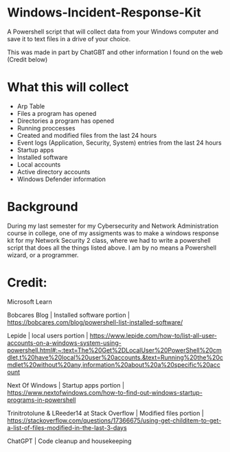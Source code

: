 # Windows-Incident-Response-Kit
A Powershell script that will collect data from your Windows computer and save it to text files in a drive of your choice.

This was made in part by ChatGBT and other information I found on the web (Credit below)

# What this will collect
  * Arp Table
  * Files a program has opened
  * Directories a program has opened
  * Running proccesses
  * Created and modified files from the last 24 hours
  * Event logs (Application, Security, System) entries from the last 24 hours
  * Startup apps
  * Installed software
  * Local accounts
  * Active directory accounts
  * Windows Defender information

# Background

During my last semester for my Cybersecurity and Network Administration course in college, one of my assigments was to make a windows response kit for my Network Security 2 class, where we had to write a powershell script that does all the things listed above. I am by no means a Powershell wizard, or a programmer.

# Credit:

Microsoft Learn

Bobcares Blog | Installed software portion | https://bobcares.com/blog/powershell-list-installed-software/

Lepide | local users portion | https://www.lepide.com/how-to/list-all-user-accounts-on-a-windows-system-using-powershell.html#:~:text=The%20Get%2DLocalUser%20PowerShell%20cmdlet,t%20have%20local%20user%20accounts.&text=Running%20the%20cmdlet%20without%20any,information%20about%20a%20specific%20account

Next Of Windows | Startup apps portion | https://www.nextofwindows.com/how-to-find-out-windows-startup-programs-in-powershell

Trinitrotolune & LReeder14 at Stack Overflow | Modified files portion | https://stackoverflow.com/questions/17366675/using-get-childitem-to-get-a-list-of-files-modified-in-the-last-3-days

ChatGPT | Code cleanup and housekeeping
